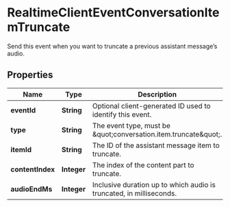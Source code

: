 

# RealtimeClientEventConversationItemTruncate

Send this event when you want to truncate a previous assistant message’s audio.

## Properties

| Name | Type | Description | Notes |
|------------ | ------------- | ------------- | -------------|
|**eventId** | **String** | Optional client-generated ID used to identify this event. |  [optional] |
|**type** | **String** | The event type, must be \&quot;conversation.item.truncate\&quot;. |  |
|**itemId** | **String** | The ID of the assistant message item to truncate. |  |
|**contentIndex** | **Integer** | The index of the content part to truncate. |  |
|**audioEndMs** | **Integer** | Inclusive duration up to which audio is truncated, in milliseconds. |  |



